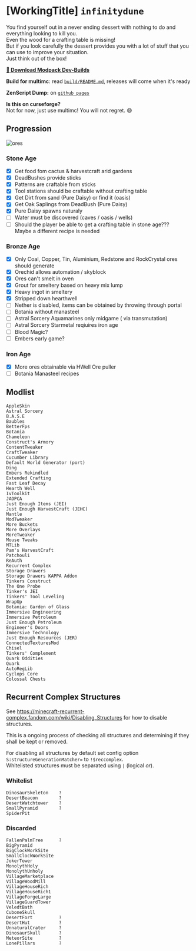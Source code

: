 # [WorkingTitle] `infinitydune` 

You find yourself out in a never ending dessert with nothing to do and everything looking to kill you.  
Even the wood for a crafting table is missing!  
But if you look carefully the dessert provides you with a lot of stuff that you can use to improve your situation.  
Just think out of the box!

**[:file_folder: Download Modpack Dev-Builds](https://github.com/J0B10/infinitydune/releases)**

**Build for multimc**: read [`build/README.md`](build/), releases will come when it's ready  

**ZenScript Dump:** on [`github pages`](https://j0b10.github.io/infinitydune/crafttweaker_dump/tree3.html)  

**Is this on curseforge?**  
Not for now, just use multimc! You will not regret. :smile:

## Progression
![ores](https://imgur.com/0eAtybl.png)
### Stone Age
* [x] Get food fom cactus & harvestcraft arid gardens  
* [x] DeadBushes provide sticks  
* [x] Patterns are craftable from sticks  
* [x] Tool stations should be craftable without crafting table  
* [x] Get Dirt from sand (Pure Daisy) or find it (oasis)  
* [x] Get Oak Saplings from DeadBush (Pure Daisy)  
* [x] Pure Daisy spawns naturaly  
* [ ] Water must be discovered (caves / oasis / wells)  
* [ ] Should the player be able to get a crafting table in stone age???  
      Maybe a different recipe is needed

### Bronze Age
* [X] Only Coal, Copper, Tin, Aluminium, Redstone and RockCrystal ores should generate
* [x] Orechid allows automation / skyblock
* [X] Ores can't smelt in oven
* [X] Grout for smeltery based on heavy mix lump
* [X] Heavy ingot in smeltery
* [X] Stripped down hearthwell
* [ ] Nether is disabled, items can be obtained by throwing through portal
* [ ] Botania without manasteel
* [ ] Astral Sorcery Aquamarines only midgame ( via transmutation)
* [ ] Astral Sorcery Starmetal reqiuires iron age
* [ ] Blood Magic?
* [ ] Embers early game?

### Iron Age
* [X] More ores obtainable via HWell Ore puller 
* [ ] Botania Manasteel recipes

## Modlist
```
AppleSkin
Astral Sorcery
B.A.S.E
Baubles
BetterFps
Botania
Chameleon
Construct's Armory
ContentTweaker
CraftTweaker
Cucumber Library
Default World Generator (port)
Ding
Embers Rekindled
Extended Crafting
Fast Leaf Decay
Hearth Well
IvToolkit
JAOPCA
Just Enough Items (JEI)
Just Enough HarvestCraft (JEHC)
Mantle
ModTweaker
More Buckets
More Overlays
MoreTweaker
Mouse Tweaks
MTLib
Pam's HarvestCraft
Patchouli
ReAuth
Recurrent Complex
Storage Drawers
Storage Drawers KAPPA Addon
Tinkers Construct
The One Probe
Tinker's JEI
Tinkers' Tool Leveling
WrapUp
Botania: Garden of Glass
Immersive Engineering
Immersive Petroleum
Just Enough Petroleum
Engineer's Doors
Immersive Technology
Just Enough Resources (JER)
ConnectedTexturesMod
Chisel
Tinkers' Complement
Quark Oddities
Quark
AutoRegLib
Cyclops Core
Colossal Chests
```

## Recurrent Complex Structures
See https://minecraft-recurrent-complex.fandom.com/wiki/Disabling_Structures for how to disable structures.

This is a ongoing process of checking all structures and determining if they shall be kept or removed. 

For disabling all structures by default set config option `S:structureGenerationMatcher=` to `!$reccomplex`.  
Whitelisted structures must be separated using `|` (logical _or_).

### Whitelist
```
DinosaurSkeleton    ?
DesertBeacon        ?
DesertWatchtower    ?
SmallPyramid        ?
SpiderPit
```

### Discarded
```
FallenPalmTree      ?
BigPyramid
BigClockWorkSite
SmallClockWorkSite
JokerTower
MonolythHoly
MonolythUnholy
VillageMarketplace
VillageWoodMill
VillageHouseRich
VillageHouseRich1
VillageForgeLarge
VillageGuardTower
VeledtBath
CuboneSkull
DesertFort          ?
DesertHut           ?
UnnaturalCrater     ?
DinosaurSkull       ?
MeteorSite          ?
LonePillars         ?
```
